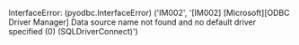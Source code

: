 InterfaceError: (pyodbc.InterfaceError) ('IM002', '[IM002] [Microsoft][ODBC Driver Manager] Data source name not found and no default driver specified (0) (SQLDriverConnect)')
